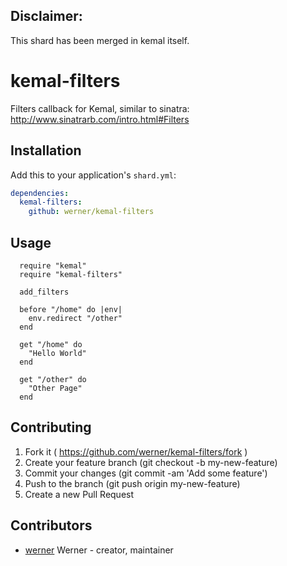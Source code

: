 ## Disclaimer: 
This shard has been merged in kemal itself.

# kemal-filters

Filters callback for Kemal, similar to sinatra: http://www.sinatrarb.com/intro.html#Filters

## Installation


Add this to your application's `shard.yml`:

```yaml
dependencies:
  kemal-filters:
    github: werner/kemal-filters
```


## Usage

```crystal
  require "kemal"
  require "kemal-filters"

  add_filters

  before "/home" do |env|
    env.redirect "/other"
  end

  get "/home" do
    "Hello World"
  end

  get "/other" do
    "Other Page"
  end
```

## Contributing

1. Fork it ( https://github.com/werner/kemal-filters/fork )
2. Create your feature branch (git checkout -b my-new-feature)
3. Commit your changes (git commit -am 'Add some feature')
4. Push to the branch (git push origin my-new-feature)
5. Create a new Pull Request

## Contributors

- [werner](https://github.com/werner) Werner - creator, maintainer
